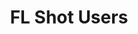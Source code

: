 ---
id: flshotusers
title: FL Shot Users
project: true
description: 
draft: false
header: FL Shot Users Website Redesign and Development
sub_header: Team Project

project_context:
  - title: "About"
    text: 
    - "Florida Shots serves and stores centralized data for Florida Parents, Schools, and Healthcare Providers."
    - "Accessibility and maintainability were key when contributing to the development of this government site."

project_details:
  - section_header: "Contributions"
    text:
    - "As an intern my contributions included writing HTML to reflect the established designs, logging and fixing bugs."
    image:
      url: relpath
      title: ""
  - section_header: "The Stack"
    text:
    - "Built entirely in Drupal utilizing HTML Code Blocks, Code Injection, and Custom CSS."
    image:
      url: relpath
      title: ""
  - section_header: "The Finished Product"
    text:
    - "Desktop Display"
    - "Mobile Display"
    image:
      url: relpath
      title: ""

--- 